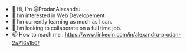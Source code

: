 - 👋 Hi, I’m @ProdanAlexandru
- 👀 I’m interested in Web Developement
- 🌱 I’m currently learning as much as I can.
- 💞️ I’m looking to collaborate on a full time job.
- 📫 How to reach me : https://www.linkedin.com/in/alexandru-prodan-2a716a1b6/

<!---
ProdanAlexandru/ProdanAlexandru is a ✨ special ✨ repository because its `README.md` (this file) appears on your GitHub profile.
You can click the Preview link to take a look at your changes.
--->
